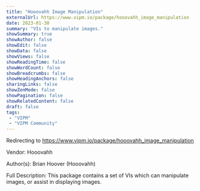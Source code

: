 ```yaml
---
title: "Hooovahh Image Manipulation"
externalUrl: https://www.vipm.io/package/hooovahh_image_manipulation
date: 2023-01-30
summary: "VIs to manipulate images."
showSummary: true
showAuthor: false
showEdit: false
showData: false
showViews: false
showReadingTime: false
showWordCount: false
showBreadcrumbs: false
showHeadingAnchors: false
sharingLinks: false
showZenMode: false
showPagination: false
showRelatedContent: false
draft: false
tags:
 - "VIPM"
 - "VIPM Community"
---
```


Redirecting to https://www.vipm.io/package/hooovahh_image_manipulation

Vendor: Hooovahh

Author(s): Brian Hoover (Hooovahh)
 
Full Description:
This package contains a set of VIs which can manipulate images, or assist in displaying images.